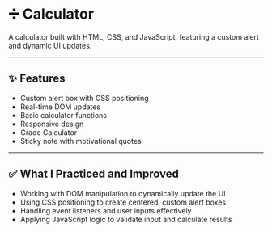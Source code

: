 # ➗ Calculator

A calculator built with HTML, CSS, and JavaScript, featuring a custom alert and dynamic UI updates.

---

## ✨ Features

- Custom alert box with CSS positioning  
- Real-time DOM updates  
- Basic calculator functions  
- Responsive design
- Grade Calculator
- Sticky note with motivational quotes

---

## ✅️ What I Practiced and Improved 

- Working with DOM manipulation to dynamically update the UI  
- Using CSS positioning to create centered, custom alert boxes  
- Handling event listeners and user inputs effectively  
- Applying JavaScript logic to validate input and calculate results

